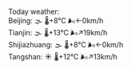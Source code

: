 Today weather:  
Beijing: 🌫  🌡️+8°C 🌬️←0km/h  
Tianjin: 🌫  🌡️+13°C 🌬️↗19km/h  
Shijiazhuang: 🌫  🌡️+8°C 🌬️←0km/h  
Tangshan: ☀️ 🌡️+12°C 🌬️↗13km/h  
